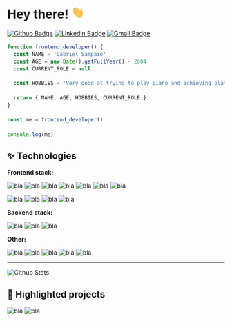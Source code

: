 # Hey there! <img src="https://raw.githubusercontent.com/gasampaiosouza/gasampaiosouza/master/waving-hand.gif" width="30"> <br />

[![Github Badge](https://img.shields.io/badge/gasampaiosouza-100000?style=flat-square&logo=github&logoColor=white&link=https://www.github.com/gasampaiosouza/)](https://www.github.com/gasampaiosouza/)
[![Linkedin Badge](https://img.shields.io/badge/gasampaiosouza-blue?style=flat-square&logo=Linkedin&logoColor=white&link=https://www.linkedin.com/in/gasampaiosouza/)](https://www.linkedin.com/in/gasampaiosouza/)
[![Gmail Badge](https://img.shields.io/badge/gasampaio.souza@gmail.com-c14438?style=flat-square&logo=Gmail&logoColor=white&link=mailto:gasampaiosouza@gmail.com)](mailto:gasampaiosouza@gmail.com)

```typescript
function frontend_developer() {
  const NAME = 'Gabriel Sampaio'
  const AGE = new Date().getFullYear() - 2004
  const CURRENT_ROLE = null

  const HOBBIES = 'Very good at trying to play piano and achieving platinum status in games'

  return { NAME, AGE, HOBBIES, CURRENT_ROLE }
}

const me = frontend_developer()

console.log(me)
```

## ✨ Technologies

**Frontend stack:**

![bla](https://img.shields.io/badge/HTML5-E34F26?style=for-the-badge&logo=html5&logoColor=white)
![bla](https://img.shields.io/badge/CSS3-1572B6?style=for-the-badge&logo=css3&logoColor=white)
![bla](https://img.shields.io/badge/Sass-CC6699?style=for-the-badge&logo=sass&logoColor=white)
![bla](https://img.shields.io/badge/React-20232A?style=for-the-badge&logo=react&logoColor=61DAFB)
![bla](https://img.shields.io/badge/React_Native-20232A?style=for-the-badge&logo=react&logoColor=61DAFB)
![bla](https://img.shields.io/badge/JavaScript-F7DF1E?style=for-the-badge&logo=javascript&logoColor=black)
![bla](https://img.shields.io/badge/TypeScript-007ACC?style=for-the-badge&logo=typescript&logoColor=white)

![bla](https://img.shields.io/badge/Tailwind_CSS-38B2AC?style=for-the-badge&logo=tailwind-css&logoColor=white)
![bla](https://img.shields.io/badge/Bootstrap-563D7C?style=for-the-badge&logo=bootstrap&logoColor=white)
![bla](https://img.shields.io/badge/styled--components-DB7093?style=for-the-badge&logo=styled-components&logoColor=white)
![bla](https://img.shields.io/badge/Material--UI-0081CB?style=for-the-badge&logo=material-ui&logoColor=white)

**Backend stack:**

![bla](https://img.shields.io/badge/Node.js-43853D?style=for-the-badge&logo=node.js&logoColor=white)
![bla](https://img.shields.io/badge/Express.js-404D59?style=for-the-badge)
![bla](https://img.shields.io/badge/MongoDB-4EA94B?style=for-the-badge&logo=mongodb&logoColor=white)

**Other:**

![bla](https://img.shields.io/badge/GitHub-100000?style=for-the-badge&logo=github&logoColor=white)
![bla](https://img.shields.io/badge/Bitbucket-0747a6?style=for-the-badge&logo=bitbucket&logoColor=white)
![bla](https://img.shields.io/badge/Markdown-000000?style=for-the-badge&logo=markdown&logoColor=white)
![bla](https://img.shields.io/badge/-LeetCode-FFA116?style=for-the-badge&logo=LeetCode&logoColor=black)
![bla](https://img.shields.io/badge/json%20web%20tokens-323330?style=for-the-badge&logo=json-web-tokens&logoColor=pink)

---

![Github Stats](https://github-readme-stats.vercel.app/api?username=gasampaiosouza&count_private=true&show_icons=true&include_all_commits=true)

## 📖 Highlighted projects

![bla](https://github-readme-stats.vercel.app/api/pin/?username=gasampaiosouza&repo=econverse-site&show_icons=true&line_height=27&title_color=6aa6f8&text_color=8a919a&icon_color=6aa6f8&bg_color=22272e)
![bla](https://github-readme-stats.vercel.app/api/pin/?username=gasampaiosouza&repo=canvance&show_icons=true&line_height=27&title_color=6aa6f8&text_color=8a919a&icon_color=6aa6f8&bg_color=22272e)
